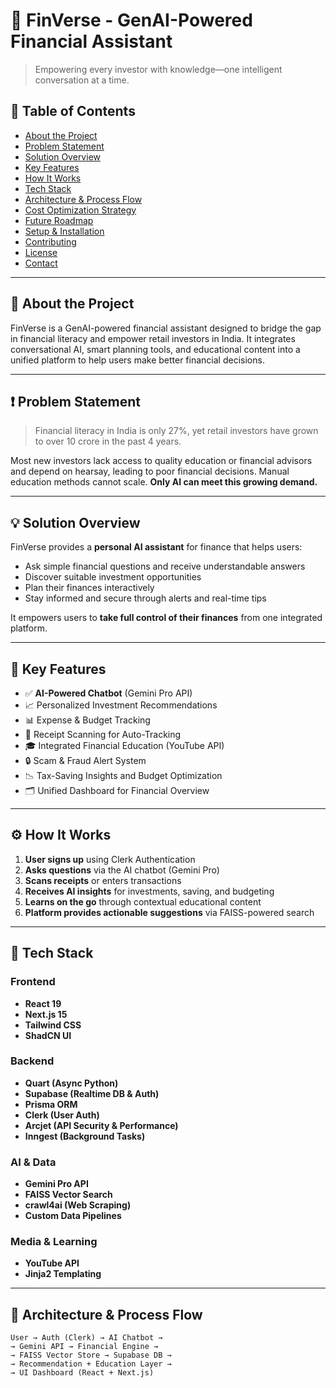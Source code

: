 # 🧠 FinVerse - GenAI-Powered Financial Assistant

> Empowering every investor with knowledge—one intelligent conversation at a time.

## 📌 Table of Contents

- [About the Project](#about-the-project)
- [Problem Statement](#problem-statement)
- [Solution Overview](#solution-overview)
- [Key Features](#key-features)
- [How It Works](#how-it-works)
- [Tech Stack](#tech-stack)
- [Architecture & Process Flow](#architecture--process-flow)
- [Cost Optimization Strategy](#cost-optimization-strategy)
- [Future Roadmap](#future-roadmap)
- [Setup & Installation](#setup--installation)
- [Contributing](#contributing)
- [License](#license)
- [Contact](#contact)

---

## 📖 About the Project

FinVerse is a GenAI-powered financial assistant designed to bridge the gap in financial literacy and empower retail investors in India. It integrates conversational AI, smart planning tools, and educational content into a unified platform to help users make better financial decisions.

---

## ❗ Problem Statement

> Financial literacy in India is only 27%, yet retail investors have grown to over 10 crore in the past 4 years.

Most new investors lack access to quality education or financial advisors and depend on hearsay, leading to poor financial decisions. Manual education methods cannot scale. **Only AI can meet this growing demand.**

---

## 💡 Solution Overview

FinVerse provides a **personal AI assistant** for finance that helps users:

- Ask simple financial questions and receive understandable answers
- Discover suitable investment opportunities
- Plan their finances interactively
- Stay informed and secure through alerts and real-time tips

It empowers users to **take full control of their finances** from one integrated platform.

---

## 🌟 Key Features

- ✅ **AI-Powered Chatbot** (Gemini Pro API)
- 📈 Personalized Investment Recommendations
- 📊 Expense & Budget Tracking
- 🧾 Receipt Scanning for Auto-Tracking
- 🎓 Integrated Financial Education (YouTube API)
- 🔒 Scam & Fraud Alert System
- 📉 Tax-Saving Insights and Budget Optimization
- 🗂️ Unified Dashboard for Financial Overview

---

## ⚙️ How It Works

1. **User signs up** using Clerk Authentication
2. **Asks questions** via the AI chatbot (Gemini Pro)
3. **Scans receipts** or enters transactions
4. **Receives AI insights** for investments, saving, and budgeting
5. **Learns on the go** through contextual educational content
6. **Platform provides actionable suggestions** via FAISS-powered search

---

## 🧪 Tech Stack

### Frontend
- **React 19**  
- **Next.js 15**  
- **Tailwind CSS**  
- **ShadCN UI**  

### Backend
- **Quart (Async Python)**
- **Supabase (Realtime DB & Auth)**
- **Prisma ORM**
- **Clerk (User Auth)**
- **Arcjet (API Security & Performance)**
- **Inngest (Background Tasks)**

### AI & Data
- **Gemini Pro API**
- **FAISS Vector Search**
- **crawl4ai (Web Scraping)**
- **Custom Data Pipelines**

### Media & Learning
- **YouTube API**
- **Jinja2 Templating**

---

## 🧭 Architecture & Process Flow

```text
User → Auth (Clerk) → AI Chatbot → 
→ Gemini API → Financial Engine →
→ FAISS Vector Store → Supabase DB →
→ Recommendation + Education Layer →
→ UI Dashboard (React + Next.js)

 
